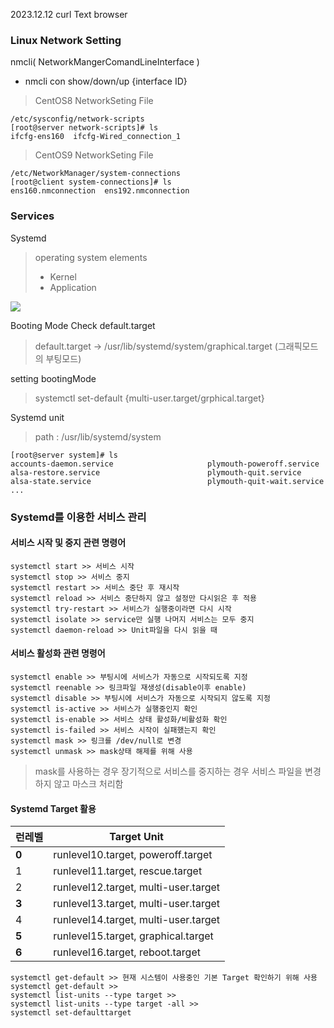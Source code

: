 2023.12.12
curl Text browser
### Linux Network Setting
nmcli( NetworkMangerComandLineInterface )
- nmcli con show/down/up {interface ID}

> CentOS8 NetworkSeting File

    /etc/sysconfig/network-scripts
    [root@server network-scripts]# ls
    ifcfg-ens160  ifcfg-Wired_connection_1

> CentOS9 NetworkSeting File
 

    /etc/NetworkManager/system-connections
    [root@client system-connections]# ls
    ens160.nmconnection  ens192.nmconnection

### Services
Systemd 
> operating system elements
> - Kernel
> - Application

![](https://encrypted-tbn0.gstatic.com/images?q=tbn:ANd9GcQqX310aUqm3YgqtEU0kW4K03GdK-Ot9h7Xvw&usqp=CAU)

Booting Mode Check default.target
> default.target -> /usr/lib/systemd/system/graphical.target (그래픽모드의 부팅모드)

setting bootingMode 
> systemctl set-default {multi-user.target/grphical.target}

Systemd unit

> path : /usr/lib/systemd/system

    [root@server system]# ls
    accounts-daemon.service                     plymouth-poweroff.service
    alsa-restore.service                        plymouth-quit.service
    alsa-state.service                          plymouth-quit-wait.service
    ...

### Systemd를 이용한 서비스 관리
#### 서비스 시작 및 중지 관련 명령어
    systemctl start >> 서비스 시작
    systemctl stop >> 서비스 중지
    systemctl restart >> 서비스 중단 후 재시작
    systemctl reload >> 서비스 중단하지 않고 설정만 다시읽은 후 적용
    systemctl try-restart >> 서비스가 실행중이라면 다시 시작
    systemctl isolate >> service만 실행 나머지 서비스는 모두 중지
    systemctl daemon-reload >> Unit파일을 다시 읽을 때

#### 서비스 활성화 관련 명령어
    systemctl enable >> 부팅시에 서비스가 자동으로 시작되도록 지정
    systemctl reenable >> 링크파일 재생성(disable이후 enable)
    systemctl disable >> 부팅시에 서비스가 자동으로 시작되지 않도록 지정 
    systemctl is-active >> 서비스가 실행중인지 확인
    systemctl is-enable >> 서비스 상태 활성화/비활성화 확인
    systemctl is-failed >> 서비스 시작이 실패했는지 확인
    systemctl mask >> 링크를 /dev/null로 변경
    systemctl unmask >> mask상태 해제를 위해 사용
> mask를 사용하는 경우 장기적으로 서비스를 중지하는 경우 서비스 파일을 변경하지 않고 마스크 처리함

#### Systemd Target 활용
| 런레벨 | Target Unit  |
|--|--|
| <b>0</b> | runlevel10.target, poweroff.target |
| 1 | runlevel11.target, rescue.target |
| 2 | runlevel12.target, multi-user.target |
| <b>3</b> | runlevel13.target, multi-user.target |
| 4 | runlevel14.target, multi-user.target |
| <b>5</b> | runlevel15.target, graphical.target |
| <b>6</b> | runlevel16.target, reboot.target |

    systemctl get-default >> 현재 시스템이 사용중인 기본 Target 확인하기 위해 사용
    systemctl get-default >>
    systemctl list-units --type target >> 
    systemctl list-units --type target -all >> 
    systemctl set-defaulttarget
<!--stackedit_data:
eyJoaXN0b3J5IjpbMTA1MzgyNTI3Myw4MTg1NzEyNzksMTk2MT
YxNzY3NywtOTI5NTY3MjU3LC05MzgyMzY1MzMsLTE4MDM2MzI5
NzUsLTI5MTQ5MzgzLDQ4NDU4MjA3NCwxMDkzOTcxMzQ3LC04MD
IzNjQyMDhdfQ==
-->